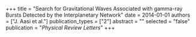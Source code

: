 +++
title = "Search for Gravitational Waves Associated with gamma-ray Bursts Detected by the Interplanetary Network"
date = 2014-01-01
authors = ["J. Aasi et al."]
publication_types = ["2"]
abstract = ""
selected = "false"
publication = "*Physical Review Letters*"
+++

